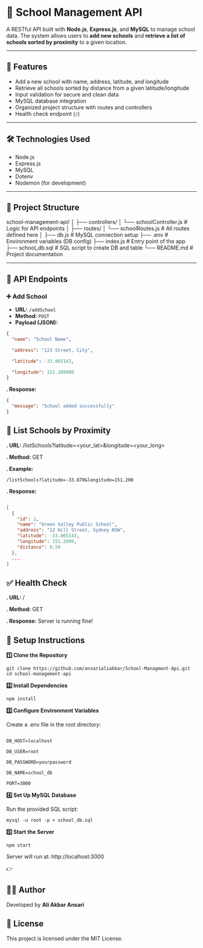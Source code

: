 # 🏫 School Management API

A RESTful API built with **Node.js**, **Express.js**, and **MySQL** to manage school data. The system allows users to **add new schools** and **retrieve a list of schools sorted by proximity** to a given location.

---

## 🚀 Features

- Add a new school with name, address, latitude, and longitude
- Retrieve all schools sorted by distance from a given latitude/longitude
- Input validation for secure and clean data
- MySQL database integration
- Organized project structure with routes and controllers
- Health check endpoint (`/`)

---

## 🛠️ Technologies Used

- Node.js
- Express.js
- MySQL
- Dotenv
- Nodemon (for development)

---

## 📁 Project Structure

school-management-api/
│
├── controllers/
│ └── schoolController.js # Logic for API endpoints
│
├── routes/
│ └── schoolRoutes.js # All routes defined here
│
├── db.js # MySQL connection setup
├── .env # Environment variables (DB config)
├── index.js # Entry point of the app
├── school_db.sql # SQL script to create DB and table
└── README.md # Project documentation


---

## 🧪 API Endpoints

### ➕ Add School

- **URL:** `/addSchool`
- **Method:** `POST`
- **Payload (JSON):**

```json
{
  "name": "School Name",

  "address": "123 Street, City",

  "latitude": -33.865143,

  "longitude": 151.209900
}
```

**. Response:**



```json
{
  "message": "School added successfully"
}
```

## 📍 List Schools by Proximity

**. URL:** /listSchools?latitude=<your_lat>&longitude=<your_long>

**. Method:** GET

**. Example:**


```
/listSchools?latitude=-33.870&longitude=151.200
```
**. Response:**

```json

[
  {
    "id": 2,
    "name": "Green Valley Public School",
    "address": "12 Hill Street, Sydney NSW",
    "latitude": -33.865143,
    "longitude": 151.2099,
    "distance": 0.59
  },
  ...
]
```

## ✅ Health Check

**. URL:** /

**. Method:** GET

**. Response:** Server is running fine!

## 🧾 Setup Instructions

**1️⃣ Clone the Repository**
```
git clone https://github.com/ansarialiakbar/School-Managment-Api.git
cd school-management-api
```

**2️⃣ Install Dependencies**
```
npm install
```

**3️⃣ Configure Environment Variables**

Create a .env file in the root directory:

```dotenv

DB_HOST=localhost

DB_USER=root

DB_PASSWORD=yourpassword

DB_NAME=school_db

PORT=3000
```

**4️⃣ Set Up MySQL Database**

Run the provided SQL script:
```
mysql -u root -p < school_db.sql
```

**5️⃣ Start the Server**
```
npm start
```
Server will run at: http://localhost:3000

 

👉

## 👨‍💻 Author

Developed by **Ali Akbar Ansari**

## 📃 License

This project is licensed under the MIT License.